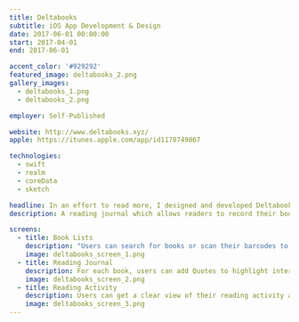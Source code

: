 ```yaml
---
title: Deltabooks
subtitle: iOS App Development & Design
date: 2017-06-01 00:00:00
start: 2017-04-01
end: 2017-06-01

accent_color: '#929292'
featured_image: deltabooks_2.png
gallery_images:
  - deltabooks_1.png
  - deltabooks_2.png

employer: Self-Published

website: http://www.deltabooks.xyz/
apple: https://itunes.apple.com/app/id1178749867

technologies:
  - swift
  - realm
  - coreData
  - sketch

headline: In an effort to read more, I designed and developed Deltabooks. A reading journal which allows readers to record their books lists and to take notes on their readings.
description: A reading journal which allows readers to record their books lists and to take notes on their readings.

screens:
  - title: Book Lists
    description: "Users can search for books or scan their barcodes to add them to their lists: To Read, Reading and Read."
    image: deltabooks_screen_1.png
  - title: Reading Journal
    description: For each book, users can add Quotes to highlight interesting content and Notes to record their thoughts.
    image: deltabooks_screen_2.png
  - title: Reading Activity
    description: Users can get a clear view of their reading activity and challenge themself to read more.
    image: deltabooks_screen_3.png
---
```

